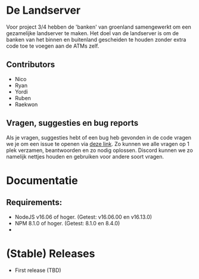 # De Landserver
Voor project 3/4 hebben de 'banken' van groenland samengewerkt om een gezamelijke landserver te maken.
Het doel van de landserver is om de banken van het binnen en buitenland gescheiden te houden zonder extra code toe te voegen aan de ATMs zelf.

## Contributors
- Nico
- Ryan
- Yordi
- Ruben
- Raekwon

## Vragen, suggesties en bug reports
Als je vragen, suggesties hebt of een bug heb gevonden in de code vragen we je om een issue te openen via [deze link](https://github.com/Project-3-4/landserver/issues/new/choose).
Zo kunnen we alle vragen op 1 plek verzamen, beantwoorden en zo nodig oplossen. Discord kunnen we zo namelijk nettjes houden en gebruiken voor andere soort vragen.

# Documentatie
## Requirements:
- NodeJS v16.06 of hoger. (Getest: v16.06.00 en v16.13.0)
- NPM 8.1.0 of hoger. (Getest: 8.1.0 en 8.4.0)
- 
# (Stable) Releases
- First release (TBD)